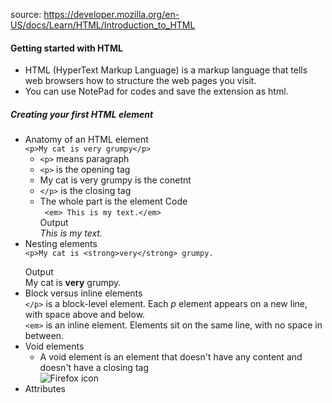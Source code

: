 source: https://developer.mozilla.org/en-US/docs/Learn/HTML/Introduction_to_HTML

#### Getting started with HTML
* HTML (HyperText Markup Language) is a markup language that tells web browsers how to structure the web pages you visit.
* You can use NotePad for codes and save the extension as html.

##### Creating your first HTML element
* Anatomy of an HTML element <br/>
  ```<p>My cat is very grumpy</p>```
  * `<p>` means paragraph
  * `<p>` is the opening tag
  * My cat is very grumpy is the conetnt
  * `</p>` is the closing tag
  * The whole part is the element
  Code <br/>
     ``` <em> This is my text.</em>``` <br/>
  Output <br/>
*This is my text.*
* Nesting elements <br/>
  ```<p>My cat is <strong>very</strong> grumpy.```</p>
  Output <br/>
  My cat is __very__ grumpy.
* Block versus inline elements <br/>
  `</p>` is a block-level element. Each *p* element appears on a new line, with space above and below. <br/>
  `<em>` is an inline element. Elements sit on the same line, with no space in between.
* Void elements
  * A void element is an element that doesn't have any content and doesn't have a closing tag <br/>
  <img
  src="https://raw.githubusercontent.com/mdn/beginner-html-site/gh-pages/images/firefox-icon.png" alt="Firefox icon" />
* Attributes
